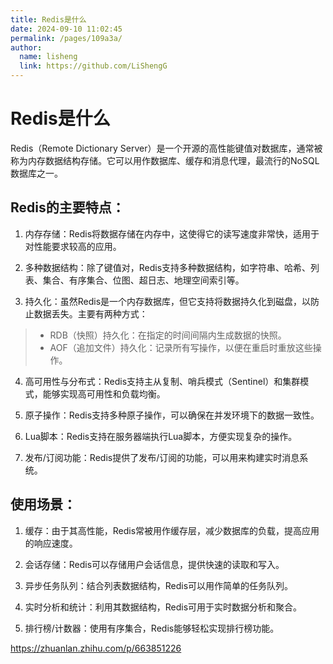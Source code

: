 ```yaml
---
title: Redis是什么
date: 2024-09-10 11:02:45
permalink: /pages/109a3a/
author: 
  name: lisheng
  link: https://github.com/LiShengG
---
```

# Redis是什么

Redis（Remote Dictionary Server）是一个开源的高性能键值对数据库，通常被称为内存数据结构存储。它可以用作数据库、缓存和消息代理，最流行的NoSQL数据库之一。

## Redis的主要特点：
1. 内存存储：Redis将数据存储在内存中，这使得它的读写速度非常快，适用于对性能要求较高的应用。

2. 多种数据结构：除了键值对，Redis支持多种数据结构，如字符串、哈希、列表、集合、有序集合、位图、超日志、地理空间索引等。

3. 持久化：虽然Redis是一个内存数据库，但它支持将数据持久化到磁盘，以防止数据丢失。主要有两种方式：
 > - RDB（快照）持久化：在指定的时间间隔内生成数据的快照。
 > - AOF（追加文件）持久化：记录所有写操作，以便在重启时重放这些操作。


4. 高可用性与分布式：Redis支持主从复制、哨兵模式（Sentinel）和集群模式，能够实现高可用性和负载均衡。

5. 原子操作：Redis支持多种原子操作，可以确保在并发环境下的数据一致性。

6. Lua脚本：Redis支持在服务器端执行Lua脚本，方便实现复杂的操作。

7. 发布/订阅功能：Redis提供了发布/订阅的功能，可以用来构建实时消息系统。

## 使用场景：
1. 缓存：由于其高性能，Redis常被用作缓存层，减少数据库的负载，提高应用的响应速度。

2. 会话存储：Redis可以存储用户会话信息，提供快速的读取和写入。

3. 异步任务队列：结合列表数据结构，Redis可以用作简单的任务队列。

4. 实时分析和统计：利用其数据结构，Redis可用于实时数据分析和聚合。

5. 排行榜/计数器：使用有序集合，Redis能够轻松实现排行榜功能。


https://zhuanlan.zhihu.com/p/663851226